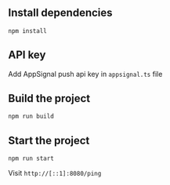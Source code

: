## Install dependencies

```
npm install
```

## API key

Add AppSignal push api key in `appsignal.ts` file

## Build the project

```
npm run build
```

## Start the project

```
npm run start
```

Visit `http://[::1]:8080/ping`

